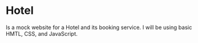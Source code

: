 # Hotel
Is a mock website for a Hotel and its booking service. I will be using basic HMTL, CSS, and JavaScript.
